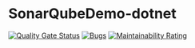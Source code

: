 # SonarQubeDemo-dotnet

[![Quality Gate Status](http://172.105.49.152:9000/api/project_badges/measure?project=SonarQubeDemo-dotnet&metric=alert_status)](http://172.105.49.152:9000/dashboard?id=SonarQubeDemo-dotnet)
[![Bugs](http://172.105.49.152:9000/api/project_badges/measure?project=SonarQubeDemo-dotnet&metric=bugs)](http://172.105.49.152:9000/dashboard?id=SonarQubeDemo-dotnet)
[![Maintainability Rating](http://172.105.49.152:9000/api/project_badges/measure?project=SonarQubeDemo-dotnet&metric=sqale_rating)](http://172.105.49.152:9000/dashboard?id=SonarQubeDemo-dotnet)
